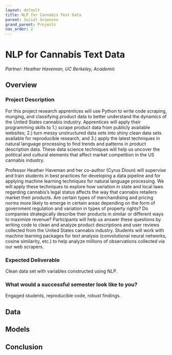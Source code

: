 ```yaml
---
layout: default
title: NLP for Cannabis Text Data
parent: Social Sciences
grand_parent: Projects
nav_order: 2
---
```



# NLP for Cannabis Text Data
*Partner: Heather Haveman, UC Berkeley, Academic*

## Overview
### Project Description
For this project research apprentices will use Python to write code scraping, munging, and classifying product data to better understand the dynamics of the United States cannabis industry. Apprentices will apply their programming skills to 1.) scrape product data from publicly available websites; 2.) turn messy unstructured data sets into shiny clean data sets available for reproducible research, and 3.) apply the latest techniques in natural language processing to find trends and patterns in product description data. These data science techniques will help us uncover the political and cultural elements that affect market competition in the US cannabis industry. 

Professor Heather Haveman and her co-author (Cyrus Dioun) will supervise and train students in best practices for developing a data pipeline and for applying machine learning techniques for natural language processing. We will apply these techniques to explore how variation in state and local laws regarding cannabis’s legal status affects the way that cannabis retailers market their products. Are certain types of merchandising and pricing norms more likely to emerge in certain areas depending on the form of government regulation and variation in types of property rights? Do companies strategically describe their products in similar or different ways to maximize revenue? Participants will help us answer these questions by writing code to clean and analyze product descriptions and user reviews collected from the United States cannabis industry. Students will work with machine learning packages for text analysis (convolutional neural networks, cosine similarity, etc.) to help analyze millions of observations collected via our web scrapers.
### Expected Deliverable
Clean data set with variables constructed using NLP. 
### What would a successful semester look like to you?
Engaged students, reproducible code, robust findings. 


## Data

## Models

## Conclusion


```python

```
